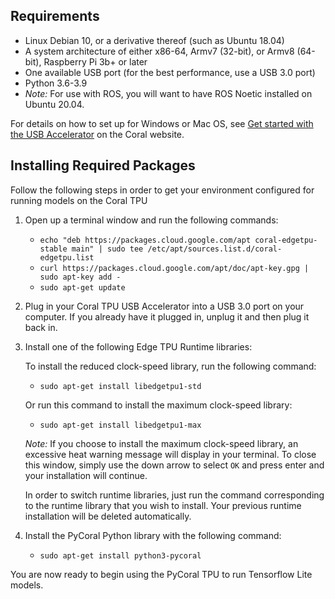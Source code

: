 ## Requirements

- Linux Debian 10, or a derivative thereof (such as Ubuntu 18.04)
- A system architecture of either x86-64, Armv7 (32-bit), or Armv8 (64-bit), Raspberry Pi 3b+ or later
- One available USB port (for the best performance, use a USB 3.0 port)
- Python 3.6-3.9
- *Note:* For use with ROS, you will want to have ROS Noetic installed on Ubuntu 20.04.

For details on how to set up for Windows or Mac OS, see [Get started with the USB Accelerator](https://coral.ai/docs/accelerator/get-started/) on the Coral website.

## Installing Required Packages

Follow the following steps in order to get your environment configured for running models on the Coral TPU
1. Open up a terminal window and run the following commands:
    - `echo "deb https://packages.cloud.google.com/apt coral-edgetpu-stable main" | sudo tee /etc/apt/sources.list.d/coral-edgetpu.list`
    - `curl https://packages.cloud.google.com/apt/doc/apt-key.gpg | sudo apt-key add -`
    - `sudo apt-get update`
2. Plug in your Coral TPU USB Accelerator into a USB 3.0 port on your computer. If you already have it plugged in, unplug it and then plug it back in.
3. Install one of the following Edge TPU Runtime libraries:
  
    To install the reduced clock-speed library, run the following command:
    - `sudo apt-get install libedgetpu1-std` 
  
    Or run this command to install the maximum clock-speed library:
    - `sudo apt-get install libedgetpu1-max`
  
    *Note:* If you choose to install the maximum clock-speed library, an excessive heat warning message will display in your terminal. To close this window, simply use the down arrow to select `OK` and press enter and your installation will continue.
    
    In order to switch runtime libraries, just run the command corresponding to the runtime library that you wish to install. Your previous runtime installation will be deleted automatically.
4. Install the PyCoral Python library with the following command:
    - `sudo apt-get install python3-pycoral`


You are now ready to begin using the PyCoral TPU to run Tensorflow Lite models.
    
